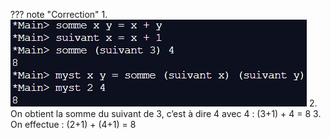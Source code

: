 ??? note "Correction"
    1. ![](../Corrections/exo2.png)
    2.  On obtient la somme du suivant de 3, c’est à dire 4 avec 4 : (3+1) + 4 = 8
    3. On effectue : (2+1) + (4+1) = 8

